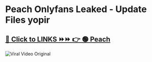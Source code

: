 
 # Peach Onlyfans Leaked - Update Files yopir

## <h2><a href="https://clipsfans.com/Peach&ref=git">🔗 Click to LINKS ⏩⏩ 👉 🟢 Peach </a></h2>

<a href="https://clipsfans.com/Peach&ref=git" rel="nofollow" data-target="animated-image.originalLink"><img src="https://i.ibb.co.com/xMMVF88/686577567.gif" alt="Viral Video Original" style="max-width: 100%; display: inline-block;" data-target="animated-image.originalImage"></a>

